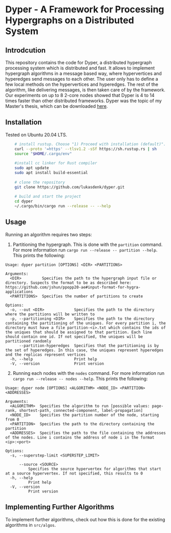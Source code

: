 # Dyper - A Framework for Processing Hypergraphs on a Distributed System

## Introdcution

This repository contains the code for Dyper, a distributed hypergraph processing system
which is distributed and fast. It allows to implement hypergraph algorithms in a
message based way, where hypervertices and hyperedges send messages to each
other. The user only has to define a few local methods on the hypervertices and
hyperedges. The rest of the algorithm, like delivering messages, is then taken care of
by the framework.
Our experiments on up to 8 2-core nodes showed that Dyper is 4 to 14 times faster than
other distributed frameworks.
Dyper was the topic of my Master's thesis, which can be downloaded [here](resources/Dyper%20-%20A%20Framework%20for%20Processing%20Hypergraphs%20on%20a%20Distributed%20System.pdf).

## Installation
Tested on Ubuntu 20.04 LTS.
```bash
    # install rustup. Choose "1) Proceed with installation (default)".
    curl --proto '=https' --tlsv1.2 -sSf https://sh.rustup.rs | sh
    source "$HOME/.cargo/env"
    
    #install cc linker for Rust compiler
    sudo apt update
    sudo apt install build-essential
    
    # clone the repository
    git clone https://github.com/lukasdenk/dyper.git
    
    # build and start the project
    cd dyper
    ~/.cargo/bin/cargo run --release -- --help
```

## Usage

Running an algorithm requires two steps:

1. Partitioning the hypergraph. This is done with the `partition` command. For more information
   run `cargo run --release -- partition --help`. This prints the following:

```
Usage: dyper partition [OPTIONS] <DIR> <PARTITIONS>

Arguments:
  <DIR>         Specifies the path to the hypergraph input file or directory. Suspects the format to be as described here: https://github.com/jshun/ppopp20-ae#input-format-for-hygra-applications
  <PARTITIONS>  Specifies the number of partitions to create

Options:
  -o, --out <DIR>             Specifies the path to the directory where the partitions will be written to
  -p, --partitioning <DIR>    Specifies the path to the directory containing the partitioning of the uniques. For every partition i, the directory must have a file partition-<i>.txt which contains the ids of the uniques that should be assigned to that partition. Each line should contain one id. If not specified, the uniques will be partitioned randomly
      --partition-hyperedges  Specifies that the partitioning is by the set of hyperedges. In this case, the uniques represent hyperedges and the replicas represent vertices
  -h, --help                  Print help
  -V, --version               Print version
```

2. Running each nodes with the `nodes` command. For more information run `cargo run --release -- nodes --help`. This
   prints the following:

```
Usage: dyper node [OPTIONS] <ALGORITHM> <NODE_ID> <PARTITION> <ADDRESSES>

Arguments:
  <ALGORITHM>  Specifies the algorithm to run [possible values: page-rank, shortest-path, connected-component, label-propagation]
  <NODE_ID>    Specifies the partition number of the node, starting from 0
  <PARTITION>  Specifies the path to the directory containing the partition
  <ADDRESSES>  Specifies the path to the file containing the addresses of the nodes. Line i contains the address of node i in the format <ip>:<port>

Options:
  -s, --superstep-limit <SUPERSTEP_LIMIT>
          
      --source <SOURCE>
          Specifies the source hypervertex for algorithms that start at a source hypervertex. If not specified, this results to 0
  -h, --help
          Print help
  -V, --version
          Print version

```

## Implementing Further Algorithms

To implement further algorithms, check out how this is done for the existing algorithms in `src/algos`.

